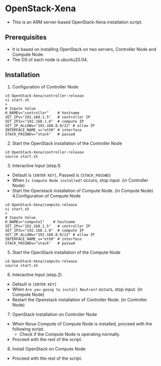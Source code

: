 # OpenStack-Xena
- This is an ARM server-based OpenStack-Xena installation script.

## Prerequisites
- It is based on installing OpenStack on two servers, Controller Node and Compute Node.
- The OS of each node is ubuntu20.04.


## Installation
1. Configuration of Controller Node
  ```
  cd OpenStack-Xena/controller-release
  vi start.sh
  >
  # Inpute Value
  H_NAMEv="controller"    # hostname
  SET_IPv="192.168.1.5"   # controller IP
  SET_IP2v="192.168.1.6"  # compute IP
  SET_IP_ALLOWv="192.168.0.0/22" # allow IP
  INTERFACE_NAME_v="eth0" # interface
  STACK_PASSWDv="stack"   # passwd 
  ```
2. Start the OpenStack installation of the Controller Node
  ```
  cd OpenStack-Xena/controller-release
  source start.sh
  ```
3. Interactive Input (step.1)
  - Default is `[ENTER KEY]`, Passwd is `{STACK_PASSWD}`
  - When `Is Compute Node installed?` occurs, stop input. (in Controller Node)
  - Start the Openstack installation of Compute Node. (in Compute Node)
4.Configuration of Compute Node
  ```
  cd OpenStack-Xena/compute-release
  vi start.sh
  >
  # Inpute Value
  H_NAMEv="compute1"    # hostname
  SET_IPv="192.168.1.5"   # controller IP
  SET_IP2v="192.168.1.6"  # compute IP
  SET_IP_ALLOWv="192.168.0.0/22" # allow IP
  INTERFACE_NAME_v="eth0" # interface
  STACK_PASSWDv="stack"   # passwd 
  ```
5. Start the OpenStack installation of the Compute Node
  ```
  cd OpenStack-Xena/compute-release
  source start.sh
  ```
6. Interactive Input (step.2)
  - Default is `[ENTER KEY]`
  - When `Are you going to install Neutron?` occurs, stop input. (in Compute Node)
  - Restart the Openstack installation of Controller Node. (in Controller Node) 
7. OpenStack Installation on Controller Node
  - When Nova-Compute of Compute Node is installed, proceed with the following script.
    - Check if the Compute Node is operating normally.
  - Proceed with the rest of the script.
8. Install OpenStack on Compute Node
  - Proceed with the rest of the script.




